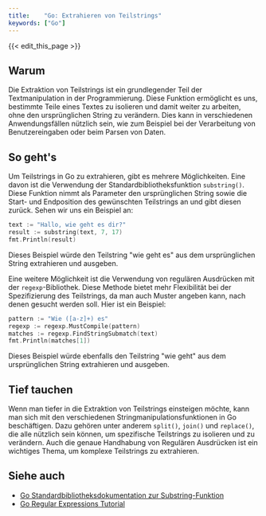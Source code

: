 ```yaml
---
title:    "Go: Extrahieren von Teilstrings"
keywords: ["Go"]
---
```


{{< edit_this_page >}}

## Warum

Die Extraktion von Teilstrings ist ein grundlegender Teil der Textmanipulation in der Programmierung. Diese Funktion ermöglicht es uns, bestimmte Teile eines Textes zu isolieren und damit weiter zu arbeiten, ohne den ursprünglichen String zu verändern. Dies kann in verschiedenen Anwendungsfällen nützlich sein, wie zum Beispiel bei der Verarbeitung von Benutzereingaben oder beim Parsen von Daten.

## So geht's

Um Teilstrings in Go zu extrahieren, gibt es mehrere Möglichkeiten. Eine davon ist die Verwendung der Standardbibliotheksfunktion `substring()`. Diese Funktion nimmt als Parameter den ursprünglichen String sowie die Start- und Endposition des gewünschten Teilstrings an und gibt diesen zurück. Sehen wir uns ein Beispiel an:

```Go
text := "Hallo, wie geht es dir?"
result := substring(text, 7, 17)
fmt.Println(result)
```

Dieses Beispiel würde den Teilstring "wie geht es" aus dem ursprünglichen String extrahieren und ausgeben.

Eine weitere Möglichkeit ist die Verwendung von regulären Ausdrücken mit der `regexp`-Bibliothek. Diese Methode bietet mehr Flexibilität bei der Spezifizierung des Teilstrings, da man auch Muster angeben kann, nach denen gesucht werden soll. Hier ist ein Beispiel:

```Go
pattern := "Wie ([a-z]+) es"
regexp := regexp.MustCompile(pattern)
matches := regexp.FindStringSubmatch(text)
fmt.Println(matches[1])
```

Dieses Beispiel würde ebenfalls den Teilstring "wie geht" aus dem ursprünglichen String extrahieren und ausgeben.

## Tief tauchen

Wenn man tiefer in die Extraktion von Teilstrings einsteigen möchte, kann man sich mit den verschiedenen Stringmanipulationsfunktionen in Go beschäftigen. Dazu gehören unter anderem `split()`, `join()` und `replace()`, die alle nützlich sein können, um spezifische Teilstrings zu isolieren und zu verändern. Auch die genaue Handhabung von Regulären Ausdrücken ist ein wichtiges Thema, um komplexe Teilstrings zu extrahieren.

## Siehe auch

- [Go Standardbibliotheksdokumentation zur Substring-Funktion](https://golang.org/pkg/strings/#NewReader)
- [Go Regular Expressions Tutorial](https://www.geeksforgeeks.org/how-to-match-regular-expressions-in-go/)